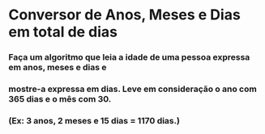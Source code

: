 # Conversor de Anos, Meses e Dias em total de dias

### Faça um algoritmo que leia a idade de uma pessoa expressa em anos, meses e dias e
### mostre-a expressa em dias. Leve em consideração o ano com 365 dias e o mês com 30.
### (Ex: 3 anos, 2 meses e 15 dias = 1170 dias.)
